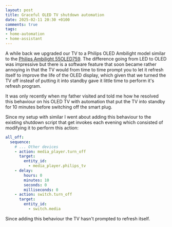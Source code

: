 ```yaml
---
layout: post
title: Graceful OLED TV shutdown automation
date: 2025-02-11 20:30 +0100
comments: true
tags:
- home-automation
- home-assistant
---
```


A while back we upgraded our TV to a Philips OLED Ambilight model similar to the [Philips Ambilight 55OLED759](https://www.amazon.com/exec/obidos/ASIN/B0D3VM2HGM/hexagon014-20/). The difference going from LED to OLED was impressive but there is a software feature that soon became rather annoying in that the TV would from time to time prompt you to let it refresh itself to improve the life of the OLED display, which given that we turned the TV off insteaf of putting it into standby gave it little time to perform it's refresh program.

It was only recently when my father visited and told me how he resolved this behaviour on his OLED TV with automation that put the TV into standby for 10 minutes before switching off the smart plug.

Since my setup with similar I went about adding this behaviour to the existing shutdown script that get invokes each evening which consisted of modifying it to perform this action:

```yaml
all_off:
  sequence:
    # ... Other devices
    - action: media_player.turn_off
      target:
        entity_id:
          - media_player.philips_tv
    - delay:
        hours: 0
        minutes: 10
        seconds: 0
        milliseconds: 0
    - action: switch.turn_off
      target:
        entity_id:
          - switch.media
```

Since adding this behaviour the TV hasn't prompted to refresh itself.
